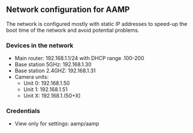 ## Network configuration for AAMP
The network is configured mostly with static IP addresses to speed-up the boot time of the network and avoid potential problems.

### Devices in the network
 * Main router: 192.168.1.1/24 with DHCP range .100-200
 * Base station 5GHz: 192.168.1.30
 * Base station 2.4GHZ: 192.168.1.31
 * Camera units:
   * Unit 0: 192.168.1.50
   * Unit 1: 192.168.1.51
   * Unit X: 192.168.1.(50+X)
   
### Credentials
 * View only for settings: aamp/aamp
